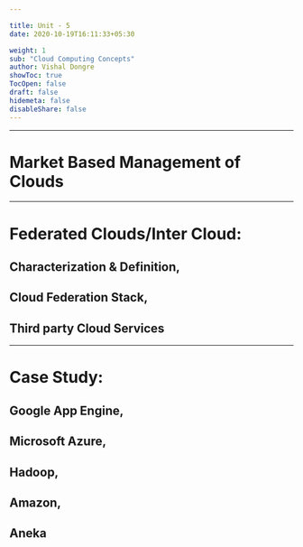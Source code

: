 ```yaml
---

title: Unit - 5
date: 2020-10-19T16:11:33+05:30

weight: 1
sub: "Cloud Computing Concepts"
author: Vishal Dongre
showToc: true
TocOpen: false
draft: false
hidemeta: false
disableShare: false
---
```




---

# Market Based Management of Clouds
---

# Federated Clouds/Inter Cloud: 
## Characterization & Definition, 
## Cloud Federation Stack, 
## Third party Cloud Services
---

# Case Study: 
## Google App Engine,
## Microsoft Azure, 
## Hadoop, 
## Amazon, 
## Aneka